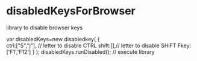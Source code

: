 # disabledKeysForBrowser

library to disable browser keys

var disabledKeys=new disabledkey(
				{	
					ctrl:["S","j"], // letter to disable CTRL
					shift:[],// letter to disable SHIFT
					Fkey:['F1','F12'] 
				}
			);
			disabledKeys.runDisabled(); // execute library
		</script>

